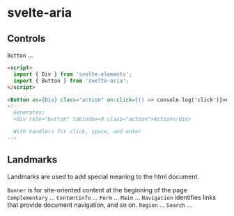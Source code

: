 # svelte-aria

## Controls

`Button` ...

```html
<script>
  import { Div } from 'svelte-elements';
  import { Button } from 'svelte-aria';
</script>

<Button as={Div} class="action" on:click={() => console.log('click')}>Action</Button>
<!--
  Generates:
  <div role="button" tabindex=0 class="action">Action</div>

  With handlers for click, space, and enter
-->
```

## Landmarks

Landmarks are used to add special meaning to the html document.

`Banner` is for site-oriented content at the beginning of the page
`Complementary` ...
`Contentinfo` ...
`Form` ...
`Main` ...
`Navigation` identifies links that provide document navigation, and so on.
`Region` ...
`Search` ...
